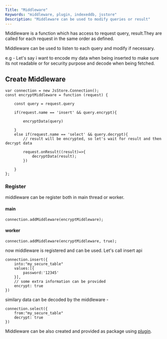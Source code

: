 ```yaml
---
Title: "Middleware"
Keywords: "middleware, plugin, indexeddb, jsstore"
Description: "Middleware can be used to modify queries or result"
---
```


Middleware is a function which has access to request query, result.They are called for each request in the same order as defined.

Middleware can be used to listen to each query and modify if necessary.

e.g - Let's say i want to encode my data when being inserted to make sure its not readable or for security purpose and decode when being fetched.

## Create Middleware

```
var connection = new JsStore.Connection();
const encryptMiddleware = function (request) {

    const query = request.query

    if(request.name == 'insert' && query.encrypt){
      
        encryptData(query)

    }
    else if(request.name == 'select' && query.decrypt){
        // result will be encrypted, so let's wait for result and then decrypt data

        request.onResult((result)=>{
            decryptData(result);
        })

    }
};
```

### Register

middleware can be register both in main thread or worker.

#### main

```
connection.addMiddleware(encryptMiddleware);

```

#### worker

```
connection.addMiddleware(encryptMiddleware, true);

```

now middleware is registered and can be used. Let's call insert api

```
connection.insert({
    into:"my_secure_table"
    values:[{
        password:'12345'
    }],
    // some extra information can be provided
    encrypt: true
})
```

similary data can be decoded by the middleware -


```
connection.select({
    from:"my_secure_table"
    decrypt: true
})
```


Middleware can be also created and provided as package using [plugin](/tutorial/plugin).
